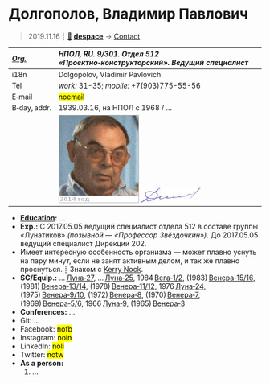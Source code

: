 # Долгополов, Владимир Павлович
> 2019.11.16 ┊ **[🚀](../index/index.md) [despace](index.md)** → [Contact](contact.md)

|*[Org.](contact.md)*|*НПОЛ, RU. 9/301. Отдел 512 «Проектно‑конструкторский». Ведущий специалист*|
|:--|:--|
|i18n| Dolgopolov, Vladimir Pavlovich |
|Tel| *work:* 31-35; *mobile:* +7(903)775-55-56 |
|E‑mail| <mark>noemail</mark> |
|B‑day, addr.| 1939.03.16, на НПОЛ с 1968 / … |
|| ![](f/contact/d/dolgopolov_001_animated.gif) [![](f/contact/d/dolgopolov_001_sign_thumb.jpg)](f/contact/d/dolgopolov_001_sign.png) |

   - **[Education](edu.md):** …
   - **Exp.:** С 2017.05.05 ведущий специалист отдела 512 в составе группы «Лунатиков» *(позывной — «Профессор Звёздочкин»)*. До 2017.05.05 ведущий специалист Дирекции 202.
   - Имеет интересную особенность организма — может плавно уснуть на пару минут, если не занят активным делом, и так же плавно проснуться. ┊ Знаком с [Kerry Nock](zz_nock1.md).
   - **SC/Equip.:** … [Луна‑27](луна_27.md), … [Луна‑25](луна_25.md), 1984 [Вега‑1/2](vega_1_2.md), (1983) [Венера‑15/16](venera_15_16.md), (1981) [Венера‑13/14](venera_13_14.md), (1978) [Венера‑11/12](venera_11_12.md), 1976 [Луна‑24](луна_24.md), (1975) [Венера‑9/10](venera_9_10.md), (1972) [Венера‑8](venera_8.md), (1970) [Венера‑7](venera_7.md), (1969) [Венера‑5/6](venera_5_6.md), 1966 [Луна‑9](луна_9.md), (1965) [Венера‑3](venera_2_3.md)
   - **Conferences:** …
   - Git: …
   - Facebook: <mark>nofb</mark>
   - Instagram: <mark>noin</mark>
   - LinkedIn: <mark>noli</mark>
   - Twitter: <mark>notw</mark>
   - **As a person:**
      1. …
